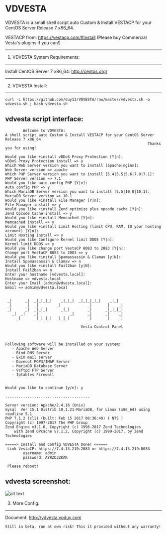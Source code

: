 VDVESTA
===================

VDVESTA is a small shell script auto Custom & Install VESTACP for your CentOS Server Release 7 x86_64.

VESTACP from: https://vestacp.com/#install
(Please buy Commercial Vesta's plugins if you can!)

----------

1. VDVESTA System Requirements:
-------------
Install CentOS Server 7 x86_64: http://centos.org/

----------


2. VDVESTA Install:
-------------
```
curl -L https://github.com/duy13/VDVESTA/raw/master/vdvesta.sh -o vdvesta.sh ; bash vdvesta.sh
```

vdvesta script interface:
-------------
```
        Welcome to VDVESTA:
A shell script auto Custom & Install VESTACP for your CentOS Server Release 7 x86_64.
                                                                Thanks you for using!

Would you like +install vDDoS Proxy Protection [Y|n]:
vDDoS Proxy Protection install => y
Which Web Server version you want to install [apache|nginx]:
Web Server version => apache
Which PHP Server version you want to install [5.4|5.5|5.6|7.0|7.1]:
PHP Server version => 7.1
Would you like auto config PHP [Y|n]:
Auto config PHP => y
Which MariaDB Server version you want to install [5.5|10.0|10.1]:
MariaDB Server version => 10.1
Would you like +install File Manager [Y|n]:
File Manager install => y
Would you like +install Zend optimize plus opcode cache [Y|n]:
Zend Opcode Cache install => y
Would you like +install Memcached [Y|n]:
Memcached install => y
Would you like +install Limit Hosting (limit CPU, RAM, IO your hosting account) [Y|n]:
Limit Hosting install => y
Would you like Configure Kernel limit DDOS [Y|n]:
Kernel limit DDOS => y
Would you like change port VestaCP 8083 to 2083 [Y|n]:
Change port VestaCP 8083 to 2083 => y
Would you like +install Spamassassin & Clamav [y|N]:
Install Spamassassin & Clamav => n
Would you like +install Fail2ban [y|N]:
Install Fail2ban => n
Enter your hostname [vdvesta.local]:
Hostname => vdvesta.local
Enter your Email [admin@vdvesta.local]:
Email => admin@vdvesta.local


 _|      _|  _|_|_|_|    _|_|_|  _|_|_|_|_|    _|_|
 _|      _|  _|        _|            _|      _|    _|
 _|      _|  _|_|_|      _|_|        _|      _|_|_|_|
   _|  _|    _|              _|      _|      _|    _|
     _|      _|_|_|_|  _|_|_|        _|      _|    _|

                                  Vesta Control Panel



Following software will be installed on your system:
   - Apache Web Server
   - Bind DNS Server
   - Exim mail server
   - Dovecot POP3/IMAP Server
   - MariaDB Database Server
   - Vsftpd FTP Server
   - Iptables Firewall


Would you like to continue [y/n]: y

......................................

Server version: Apache/2.4.16 (Unix)
mysql  Ver 15.1 Distrib 10.1.21-MariaDB, for Linux (x86_64) using readline 5.1
PHP 7.1.2 (cli) (built: Feb 15 2017 08:36:40) ( NTS )
Copyright (c) 1997-2017 The PHP Group
Zend Engine v3.1.0, Copyright (c) 1998-2017 Zend Technologies
    with Zend OPcache v7.1.2, Copyright (c) 1999-2017, by Zend Technologies

=====> Install and Config VDVESTA Done! <=====
 Link VestaCP: https://7.4.13.219:2083 or https://7.4.13.219:8083
        username: admin
        password: AYRZD32KAK

 Please reboot!

```

vdvesta screenshot:
-------------
![alt text](https://lh4.googleusercontent.com/-nS-2ZADtcpM/WK0GalcZfiI/AAAAAAAABI0/NELyFr6k-iMQkVEOGKylP55ibSDliu2gQCLcB/s1600/VDVESTA.png "Logo Title Text 1")

3. More Config:
---------------
Document: http://vdvesta.voduy.com
```
Still in beta, run at own risk! This it provided without any warranty!
```
